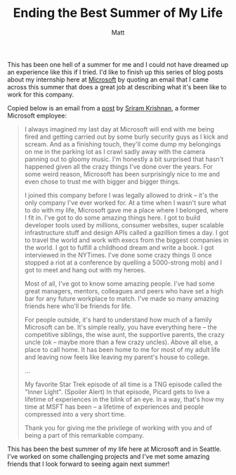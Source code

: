 ﻿---
title: Ending the Best Summer of My Life
author: Matt
layout: post
permalink: /2011/08/ending-the-best-summer-of-my-life/
categories:
  - Life
tags:
  - microsoft
  - summer
---

This has been one hell of a summer for me and I could not have dreamed up an experience like this if I tried. I'd like to finish up this series of blog posts about my internship here at [Microsoft](http://www.microsoft.com/en-us/default.aspx) by quoting an email that I came across this summer that does a great job at describing what it's been like to work for this company.

Copied below is an email from a [post][2] by [Sriram Krishnan][3], a former Microsoft employee:

 [2]: http://sriramk.com/blog/2011/05/leaving-microsoft.html
 [3]: http://sriramk.com/

> I always imagined my last day at Microsoft will end with me being fired and getting carried out by some burly security guys as I kick and scream. And as a finishing touch, they'll come dump my belongings on me in the parking lot as I crawl sadly away with the camera panning out to gloomy music. I'm honestly a bit surprised that hasn't happened given all the crazy things I've done over the years. For some weird reason, Microsoft has been surprisingly nice to me and even chose to trust me with bigger and bigger things.
> 
> I joined this company before I was legally allowed to drink – it's the only company I've ever worked for. At a time when I wasn't sure what to do with my life, Microsoft gave me a place where I belonged, where I fit in. I've got to do some amazing things here. I got to build developer tools used by millions, consumer websites, super scalable infrastructure stuff and design APIs called a gazillion times a day. I got to travel the world and work with execs from the biggest companies in the world. I got to fulfill a childhood dream and write a book. I got interviewed in the NYTimes. I've done some crazy things (I once stopped a riot at a conference by quelling a 5000-strong mob) and I got to meet and hang out with my heroes.
> 
> Most of all, I've got to know some amazing people. I've had some great managers, mentors, colleagues and peers who have set a high bar for any future workplace to match. I've made so many amazing friends here who'll be friends for life.
> 
> For people outside, it's hard to understand how much of a family Microsoft can be. It's simple really, you have everything here – the competitive siblings, the wise aunt, the supportive parents, the crazy uncle (ok – maybe more than a few crazy uncles). Above all else, a place to call home. It has been home to me for most of my adult life and leaving now feels like leaving my parent's house to college.
> 
> …
> 
> My favorite Star Trek episode of all time is a TNG episode called the "Inner Light". (Spoiler Alert) In that episode, Picard gets to live a lifetime of experiences in the blink of an eye. In a way, that's how my time at MSFT has been – a lifetime of experiences and people compressed into a very short time.
> 
> Thank you for giving me the privilege of working with you and of being a part of this remarkable company.

This has been the best summer of my life here at Microsoft and in Seattle. I've worked on some challenging projects and I've met some amazing friends that I look forward to seeing again next summer!